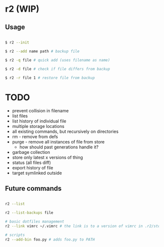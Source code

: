 # r2 (WIP)

## Usage

```bash

$ r2 --init

$ r2 --add name path # backup file

$ r2 -q file # quick add (uses filename as name)

$ r2 -d file # check if file differs from backup

$ r2 -r file 1 # restore file from backup

```

# TODO

- prevent collision in filename
- list files
- list history of individual file
- multiple storage locations
- all existing commands, but recursively on directories
- rm - remove from defs
- purge - remove all instances of file from store
    - how should past generations handle it?
- garbage collection
- store only latest x versions of thing
- status (all files diff)
- export history of file
- target symlinked outside

## Future commands

```bash

r2 --list

r2 --list-backups file

# basic dotfiles management
r2 --link vimrc ~/.vimrc # the link is to a version of vimrc in .r2/store

# scripts
r2 --add-bin foo.py # adds foo.py to PATH
```
